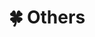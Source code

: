 ---
layout: page
title: 🍀 Others
nav: true
dropdown: true
order : 9
children: 
    - title: Bumjin Park
      permalink: /
    - title: paper
      permalink: /publications/  
    - title: projects 
      permalink: /projects/
    - title: publications
      permalink: /publications/
    - title: divider
---